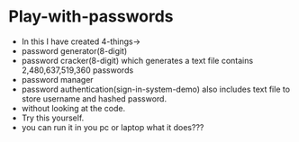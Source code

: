 # Play-with-passwords
- In this I have created 4-things-> 
- password generator(8-digit)
- password cracker(8-digit) which generates a text file contains 2,480,637,519,360 passwords
- password manager
- password authentication(sign-in-system-demo) also includes text file to store username and hashed password.
- without looking at the code.
- Try this yourself.
- you can run it in you pc or laptop what it does???
